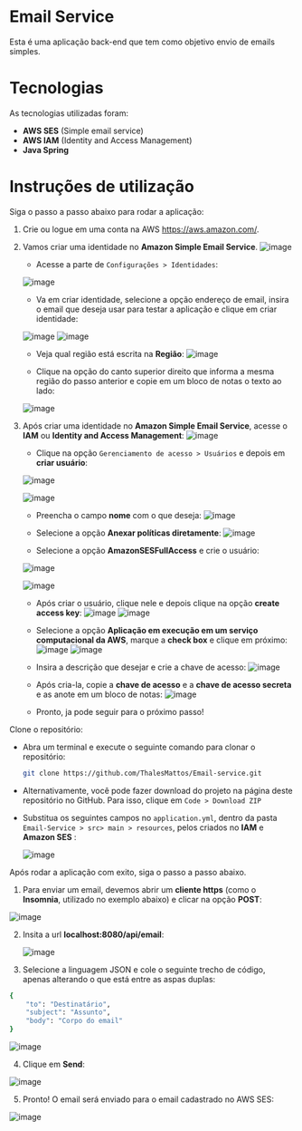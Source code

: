 # Email Service
Esta é uma aplicação back-end que tem como objetivo envio de emails simples.

# Tecnologias
As tecnologias utilizadas foram: 
- **AWS SES** (Simple email service)
- **AWS IAM** (Identity and Access Management)
- **Java Spring**

# Instruções de utilização

Siga o passo a passo abaixo para rodar a aplicação:

1. Crie ou logue em uma conta na AWS https://aws.amazon.com/.

2. Vamos criar uma identidade no **Amazon Simple Email Service**.
     ![image](https://github.com/ThalesMattos/Email-Service/assets/103903195/fbccfae7-5462-467c-b7fe-21506dce6907)
   
     - Acesse a parte de `Configurações > Identidades`:
   
     ![image](https://github.com/ThalesMattos/Email-Service/assets/103903195/49204261-f8f3-4f6c-b5c2-afe0b080c893)
   
     - Va em criar identidade, selecione a opção endereço de email, insira o email que deseja usar para testar a aplicação e clique em criar identidade:
       
     ![image](https://github.com/ThalesMattos/Email-Service/assets/103903195/73291847-c31d-4c11-8bff-a2e83d63fabe)
     ![image](https://github.com/ThalesMattos/Email-Service/assets/103903195/a89ae313-36b8-4bec-87e5-9cfa843d0f26)

     - Veja qual região está escrita na **Região**:
     ![image](https://github.com/ThalesMattos/Email-Service/assets/103903195/3de03af1-cd2b-4f28-a59a-a634b4475cbf)

     - Clique na opção do canto superior direito que informa a mesma região do passo anterior e copie em um bloco de notas o texto ao lado:
       
     ![image](https://github.com/ThalesMattos/Email-Service/assets/103903195/83db52ad-10cf-40e9-baa0-5a203097d6d0)

3. Após criar uma identidade no **Amazon Simple Email Service**, acesse o **IAM** ou **Identity and Access Management**:
	![image](https://github.com/ThalesMattos/Email-Service/assets/103903195/c4585761-9027-41b6-be7b-af2f1bd58d39)
	- Clique na opção `Gerenciamento de acesso > Usuários` e depois em **criar usuário**:

	![image](https://github.com/ThalesMattos/Email-Service/assets/103903195/4b5171a5-457d-4688-907b-f29dc36db21b)

	![image](https://github.com/ThalesMattos/Email-Service/assets/103903195/90c210a3-4454-4778-8358-4b1c0c203426)

	- Preencha o campo **nome** com o que deseja:
	![image](https://github.com/ThalesMattos/Email-Service/assets/103903195/d7e8a839-9c70-4899-b700-a4ca2ff8a14d)
 
	- Selecione a opção **Anexar políticas diretamente**:
	![image](https://github.com/ThalesMattos/Email-Service/assets/103903195/675991d5-0faa-441e-a8cc-6d151b2408a9)

	- Selecione a opção **AmazonSESFullAccess** e crie o usuário:

	![image](https://github.com/ThalesMattos/Email-Service/assets/103903195/2cf4ec71-225f-4d30-9197-fda72502a6f5)

	![image](https://github.com/ThalesMattos/Email-Service/assets/103903195/261b3b6c-7736-4731-9912-809ffde988d3)

	- Após criar o usuário, clique nele e depois clique na opção **create access key**:
	![image](https://github.com/ThalesMattos/Email-Service/assets/103903195/92cc74ce-8558-4fe5-895b-f2b95862a227)
	![image](https://github.com/ThalesMattos/Email-Service/assets/103903195/370b4972-42f2-450e-8b4d-a91cc71f0a34)

	- Selecione a opção **Aplicação em execução em um serviço computacional da AWS**, marque a **check box** e clique em próximo:
	![image](https://github.com/ThalesMattos/Email-Service/assets/103903195/25a4491a-2c41-4109-b316-ca68f35f7f48)
	![image](https://github.com/ThalesMattos/Email-Service/assets/103903195/ac9e6461-94dc-47f8-83f0-f167c79fc717)

 	- Insira a descrição que desejar e crie a chave de acesso:
	![image](https://github.com/ThalesMattos/Email-Service/assets/103903195/2e7d8461-ac88-483f-8ac0-0f9e6dd0edeb)

 	- Após cria-la, copie a **chave de acesso** e a **chave de acesso secreta** e as anote em um bloco de notas:
	![image](https://github.com/ThalesMattos/Email-Service/assets/103903195/541a9bb8-286b-40c7-8b66-5527c29dcfca)

 	- Pronto, ja pode seguir para o próximo passo!

Clone o repositório:
- Abra um terminal e execute o seguinte comando para clonar o repositório:
	```bash
	git clone https://github.com/ThalesMattos/Email-service.git
	```
- Alternativamente, você pode fazer download do projeto na página deste repositório no GitHub. Para isso, clique em `Code > Download ZIP`
- Substitua os seguintes campos no `application.yml`, dentro da pasta `Email-Service > src> main > resources`, pelos criados no **IAM** e **Amazon SES** :

  ![image](https://github.com/ThalesMattos/Email-Service/assets/103903195/b279be93-40ea-4c77-b286-772a31722f1e)

Após rodar a aplicação com exito, siga o passo a passo abaixo.
1. Para enviar um email, devemos abrir um **cliente https** (como o **Insomnia**, utilizado no exemplo abaixo) e clicar na opção **POST**:

![image](https://github.com/ThalesMattos/Email-service/assets/103903195/ab12abcd-8c9d-4980-9247-656b513a4483)

2. Insita a url **localhost:8080/api/email**:

	![image](https://github.com/ThalesMattos/Email-service/assets/103903195/63cfdc9d-1608-4aaa-80fa-5fef49056563)

3. Selecione a linguagem JSON e cole o seguinte trecho de código, apenas alterando o que está entre as aspas duplas:
```bash
{
	"to": "Destinatário",
	"subject": "Assunto",
	"body": "Corpo do email"
}
```
![image](https://github.com/ThalesMattos/Email-service/assets/103903195/04b5a44b-8590-44b6-9d87-8830f4637627)

4. Clique em **Send**:

![image](https://github.com/ThalesMattos/Email-service/assets/103903195/3a9fc151-eec0-425f-8661-ade4271c33cc)

5. Pronto! O email será enviado para o email cadastrado no AWS SES:

![image](https://github.com/ThalesMattos/Email-service/assets/103903195/37e4e5dc-76ff-435e-9020-02836f7e2490)
